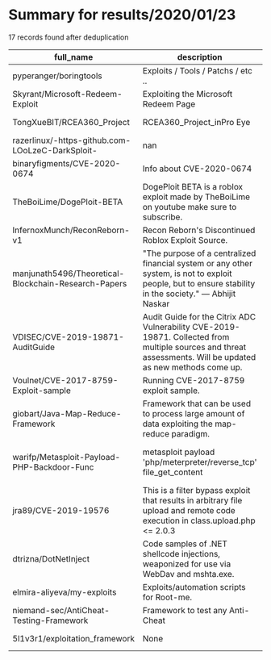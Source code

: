 
# Summary for results/2020/01/23
    
17 records found after deduplication

| full_name | description | html_url | matched_list | matched_count | pushed_at | size | stargazers_count | language | forks_count |
|------------------------------------------------------|----------------------------------------------------------------------------------------------------------------------------------------------------------------|-------------------------------------------------------------------------|-----------------------------------------------|-----------------|---------------------------|--------|--------------------|------------|---------------|
| pyperanger/boringtools | Exploits / Tools / Patchs / etc .. | https://github.com/pyperanger/boringtools | ['exploit'] | 1 | 2020-01-23 02:13:18+00:00 | 674 | 1 | Python | 2 |
| Skyrant/Microsoft-Redeem-Exploit | Exploiting the Microsoft Redeem Page | https://github.com/Skyrant/Microsoft-Redeem-Exploit | ['exploit'] | 1 | 2020-01-23 10:15:42+00:00 | 15 | 0 | Python | 0 |
| TongXueBIT/RCEA360_Project | RCEA360_Project_inPro Eye | https://github.com/TongXueBIT/RCEA360_Project | ['rce'] | 1 | 2020-01-23 18:24:22+00:00 | 0 | 0 | nan | 0 |
| razerlinux/-https-github.com-LOoLzeC-DarkSploit- | nan | https://github.com/razerlinux/-https-github.com-LOoLzeC-DarkSploit- | ['sploit'] | 1 | 2020-01-23 17:50:20+00:00 | 0 | 0 | nan | 0 |
| binaryfigments/CVE-2020-0674 | Info about CVE-2020-0674 | https://github.com/binaryfigments/CVE-2020-0674 | ['cve-2'] | 1 | 2020-01-23 12:54:24+00:00 | 21 | 15 | | 9 |
| TheBoiLime/DogePloit-BETA | DogePloit BETA is a roblox exploit made by TheBoiLime on youtube make sure to subscribe. | https://github.com/TheBoiLime/DogePloit-BETA | ['exploit'] | 1 | 2020-01-23 04:33:33+00:00 | 0 | 0 | | 0 |
| InfernoxMunch/ReconReborn-v1 | Recon Reborn's Discontinued Roblox Exploit Source. | https://github.com/InfernoxMunch/ReconReborn-v1 | ['exploit'] | 1 | 2020-01-23 00:36:31+00:00 | 1 | 0 | | 0 |
| manjunath5496/Theoretical-Blockchain-Research-Papers | "The purpose of a centralized financial system or any other system, is not to exploit people, but to ensure stability in the society." ― Abhijit Naskar | https://github.com/manjunath5496/Theoretical-Blockchain-Research-Papers | ['exploit'] | 1 | 2020-01-23 10:28:01+00:00 | 10548 | 3 | | 1 |
| VDISEC/CVE-2019-19871-AuditGuide | Audit Guide for the Citrix ADC Vulnerability CVE-2019-19871. Collected from multiple sources and threat assessments. Will be updated as new methods come up. | https://github.com/VDISEC/CVE-2019-19871-AuditGuide | ['cve-2'] | 1 | 2020-01-23 20:30:32+00:00 | 27 | 2 | | 0 |
| Voulnet/CVE-2017-8759-Exploit-sample | Running CVE-2017-8759 exploit sample. | https://github.com/Voulnet/CVE-2017-8759-Exploit-sample | ['cve-2', 'exploit'] | 2 | 2020-01-23 06:53:00+00:00 | 15 | 258 | Python | 112 |
| giobart/Java-Map-Reduce-Framework | Framework that can be used to process large amount of data exploiting the map-reduce paradigm. | https://github.com/giobart/Java-Map-Reduce-Framework | ['exploit'] | 1 | 2020-01-23 21:54:11+00:00 | 26 | 0 | Java | 0 |
| warifp/Metasploit-Payload-PHP-Backdoor-Func | metasploit payload 'php/meterpreter/reverse_tcp' file_get_content | https://github.com/warifp/Metasploit-Payload-PHP-Backdoor-Func | ['metasploit module OR metasploit payload'] | 1 | 2020-01-23 01:14:50+00:00 | 7 | 1 | PHP | 1 |
| jra89/CVE-2019-19576 | This is a filter bypass exploit that results in arbitrary file upload and remote code execution in class.upload.php <= 2.0.3 | https://github.com/jra89/CVE-2019-19576 | ['cve-2', 'exploit', 'remote code execution'] | 3 | 2020-01-23 15:48:37+00:00 | 271 | 10 | PHP | 3 |
| dtrizna/DotNetInject | Code samples of .NET shellcode injections, weaponized for use via WebDav and mshta.exe. | https://github.com/dtrizna/DotNetInject | ['shellcode'] | 1 | 2020-01-23 04:34:44+00:00 | 380 | 34 | C# | 9 |
| elmira-aliyeva/my-exploits | Exploits/automation scripts for Root-me. | https://github.com/elmira-aliyeva/my-exploits | ['exploit'] | 1 | 2020-01-23 05:17:38+00:00 | 32 | 0 | Go | 0 |
| niemand-sec/AntiCheat-Testing-Framework | Framework to test any Anti-Cheat | https://github.com/niemand-sec/AntiCheat-Testing-Framework | ['exploit'] | 1 | 2020-01-23 14:20:10+00:00 | 2032 | 500 | C++ | 134 |
| 5l1v3r1/exploitation_framework | None | https://github.com/5l1v3r1/exploitation_framework | ['exploit'] | 1 | 2020-01-23 02:57:14+00:00 | 5 | 0 | | 0 |
